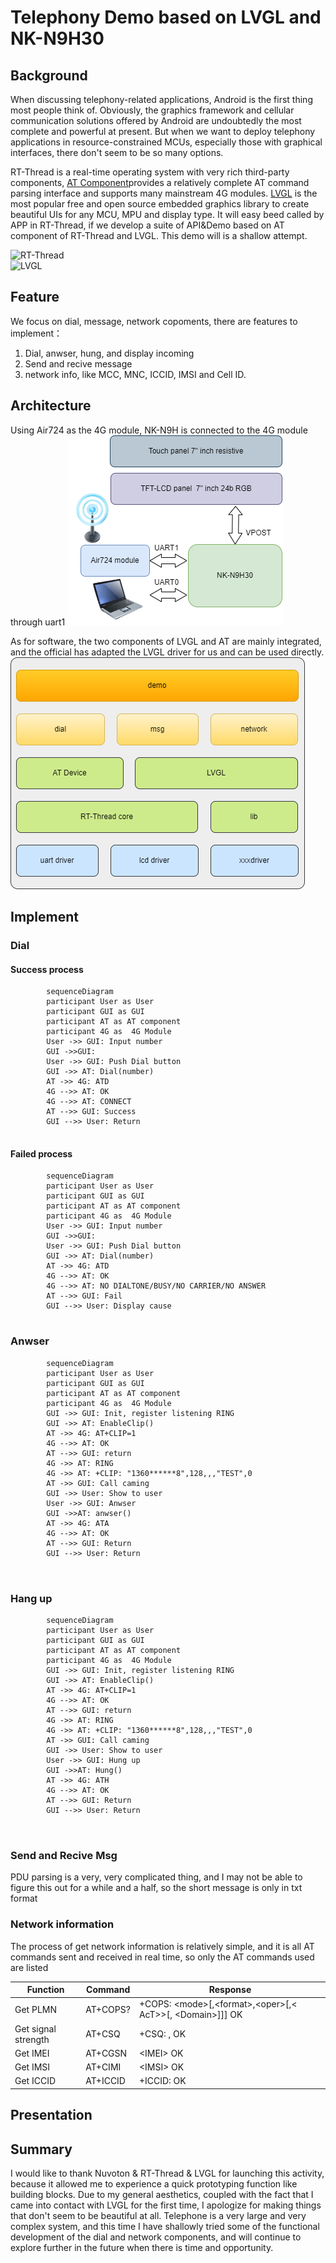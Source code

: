 # Telephony Demo based on LVGL and NK-N9H30
## Background
When discussing telephony-related applications, Android is the first thing most people think of. Obviously, the graphics framework and cellular communication solutions offered by Android are undoubtedly the most complete and powerful at present. But when we want to deploy telephony applications in resource-constrained MCUs, especially those with graphical interfaces, there don't seem to be so many options.

RT-Thread is a real-time operating system with very rich third-party components, [AT Component](https://www.rt-thread.org/document/site/#/rt-thread-version/rt-thread-standard/programming-manual/at/at)provides a relatively complete AT command parsing interface and supports many mainstream 4G modules. [LVGL](https://lvgl.io/) is the most popular free and open source embedded graphics library to create beautiful UIs for any MCU, MPU and display type. It will easy beed called by APP in RT-Thread, if we develop a suite of API&Demo based on AT component of RT-Thread and LVGL. This demo will is a shallow attempt.

![RT-Thread](https://github.com/angerCoke/telephony_demo_RTT_LVGL/tree/integrate/figure/rtt.PNG)  
![LVGL](https://github.com/angerCoke/telephony_demo_RTT_LVGL/tree/integrate/figure/logo_lvgl.png)

## Feature
We focus on dial, message, network copoments, there are features to implement：
1. Dial, anwser, hung, and display incoming 
2. Send and recive message
3. network info, like MCC, MNC, ICCID, IMSI and Cell ID.
## Architecture
Using Air724 as the 4G module, NK-N9H is connected to the 4G module through uart1
![](figure/arch-hardware.png)

As for software, the two components of LVGL and AT are mainly integrated, and the official has adapted the LVGL driver for us and can be used directly.
![](figure/arch-software.png)
## Implement
### Dial
#### Success process
```mermaid
	    sequenceDiagram
        participant User as User
	    participant GUI as GUI
	    participant AT as AT component
	    participant 4G as  4G Module
        User ->> GUI: Input number
        GUI ->>GUI: 
        User ->> GUI: Push Dial button
        GUI ->> AT: Dial(number) 
        AT ->> 4G: ATD
        4G -->> AT: OK
        4G -->> AT: CONNECT
        AT -->> GUI: Success
        GUI -->> User: Return
	    
```

#### Failed process
```mermaid
	    sequenceDiagram
        participant User as User
	    participant GUI as GUI
	    participant AT as AT component
	    participant 4G as  4G Module
        User ->> GUI: Input number
        GUI ->>GUI: 
        User ->> GUI: Push Dial button
        GUI ->> AT: Dial(number) 
        AT ->> 4G: ATD
        4G -->> AT: OK
        4G -->> AT: NO DIALTONE/BUSY/NO CARRIER/NO ANSWER
        AT -->> GUI: Fail
        GUI -->> User: Display cause
	    
```
### Anwser
```mermaid
	    sequenceDiagram
        participant User as User
	    participant GUI as GUI
	    participant AT as AT component
	    participant 4G as  4G Module
        GUI ->> GUI: Init, register listening RING
        GUI ->> AT: EnableClip()
        AT ->> 4G: AT+CLIP=1
        4G -->> AT: OK
        AT -->> GUI: return
        4G ->> AT: RING
        4G ->> AT: +CLIP: "1360******8",128,,,"TEST",0
        AT ->> GUI: Call caming
        GUI ->> User: Show to user
        User ->> GUI: Anwser
        GUI ->>AT: anwser()
        AT ->> 4G: ATA
        4G -->> AT: OK
        AT -->> GUI: Return
        GUI -->> User: Return

	    
```

### Hang up
```mermaid
	    sequenceDiagram
        participant User as User
	    participant GUI as GUI
	    participant AT as AT component
	    participant 4G as  4G Module
        GUI ->> GUI: Init, register listening RING
        GUI ->> AT: EnableClip()
        AT ->> 4G: AT+CLIP=1
        4G -->> AT: OK
        AT -->> GUI: return
        4G ->> AT: RING
        4G ->> AT: +CLIP: "1360******8",128,,,"TEST",0
        AT ->> GUI: Call caming
        GUI ->> User: Show to user
        User ->> GUI: Hung up
        GUI ->>AT: Hung()
        AT ->> 4G: ATH
        4G -->> AT: OK
        AT -->> GUI: Return
        GUI -->> User: Return

	    
```
### Send and Recive Msg
PDU parsing is a very, very complicated thing, and I may not be able to figure this out for a while and a half, so the short message is only in txt format

### Network information
The process of get network information is relatively simple, and it is all AT commands sent and received in real time, so only the AT commands used are listed

| Function | Command | Response |
| -- | -- | -- |
| Get PLMN | AT+COPS? | +COPS: \<mode\>[,\<format\>,\<oper\>[,< AcT>>[, <Domain\>]]] OK
| Get signal strength | AT+CSQ | +CSQ: <rssi>,<ber> OK
| Get IMEI | AT+CGSN | \<IMEI\> OK
| Get IMSI | AT+CIMI | \<IMSI\> OK
| Get ICCID | AT+ICCID | +ICCID:<iccid> OK



## Presentation

## Summary
I would like to thank Nuvoton & RT-Thread & LVGL for launching this activity, because it allowed me to experience a quick prototyping function like building blocks. Due to my general aesthetics, coupled with the fact that I came into contact with LVGL for the first time, I apologize for making things that don't seem to be beautiful at all. Telephone is a very large and very complex system, and this time I have shallowly tried some of the functional development of the dial and network components, and will continue to explore further in the future when there is time and opportunity.